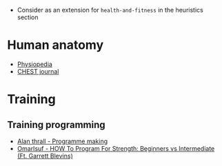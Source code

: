 - Consider as an extension for ```health-and-fitness``` in the heuristics section

# Human anatomy
- [Physiopedia](https://www.physio-pedia.com/)
- [CHEST journal](https://journal.chestnet.org/)

# Training
## Training programming
- [Alan thrall - Programme making](youtube.com/watch?v=KBiwskxI0FY)
- [OmarIsuf - HOW To Program For Strength: Beginners vs Intermediate (Ft. Garrett Blevins)](https://www.youtube.com/watch?v=x3e9_yIO4nc)